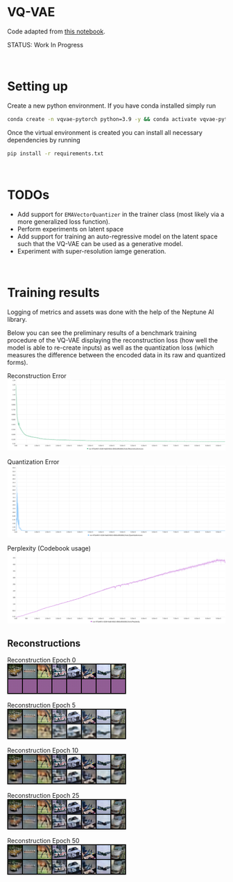 # VQ-VAE

Code adapted from [this notebook](https://colab.research.google.com/github/zalandoresearch/pytorch-vq-vae/blob/master/vq-vae.ipynb#scrollTo=qHUptm5jmleI).


STATUS: Work In Progress

<br/>

# Setting up

Create a new python environment. If you have conda installed simply run 
```bash
conda create -n vqvae-pytorch python=3.9 -y && conda activate vqvae-pytorch
```

Once the virtual environment is created you can install all necessary dependencies by running 

```bash
pip install -r requirements.txt
```

<br/>

# TODOs
* Add support for `EMAVectorQuantizer` in the trainer class (most likely via a more generalized loss function).
* Perform experiments on latent space
* Add support for training an auto-regressive model on the latent space such that the VQ-VAE can be used as a generative model.
* Experiment with super-resolution iamge generation.

<br/>

# Training results

Logging of metrics and assets was done with the help of the Neptune AI library. 

Below you can see the preliminary results of a benchmark training procedure of the VQ-VAE displaying the reconstruction loss (how well the model is able to re-create inputs) as well as the quantization loss (which measures the difference between the encoded data in its raw and quantized forms).

Reconstruction Error
![Reconstruction Error](assets/images/train_ReconstructionLoss.png)

Quantization Error
![Quantization Error](assets/images/train_QuantizationLoss.png)

Perplexity (Codebook usage)
![RPerplexity](assets/images/train_Perplexity.png)

## Reconstructions

Reconstruction Epoch 0 \
![Reconstruction Epoch 0](assets/images/rec-epoch_0.png)

Reconstruction Epoch 5 \
![Reconstruction Epoch 5](assets/images/rec-epoch_5.png)

Reconstruction Epoch 10 \
![Reconstruction Epoch 10](assets/images/rec-epoch_10.png)

Reconstruction Epoch 25 \
![Reconstruction Epoch 25](assets/images/rec-epoch_25.png)

Reconstruction Epoch 50 \
![Reconstruction Epoch 50](assets/images/rec-epoch_50.png)
